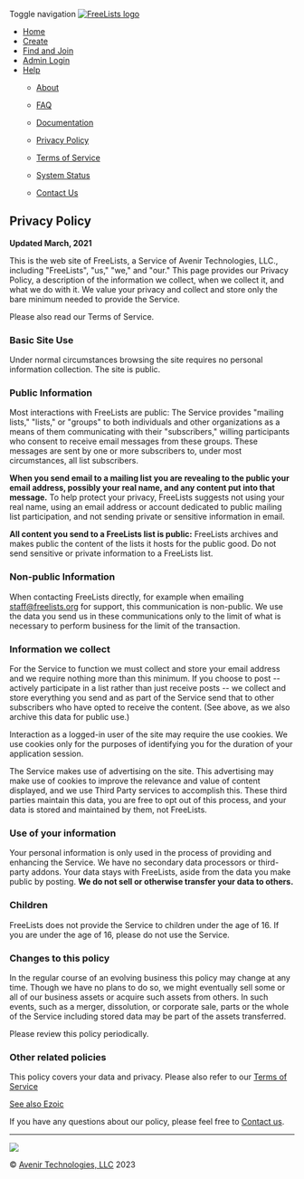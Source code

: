 Toggle navigation [![FreeLists logo](/images/freelists-2.8.png)](https://www.freelists.org/)

* [Home](https://www.freelists.org/)
* [Create](https://www.freelists.org/signup.html)
* [Find and Join](https://www.freelists.org/lists.html)
* [Admin Login](https://www.freelists.org/login.html)
* [Help](#)
    * [About](https://www.freelists.org/about.html)
    * [FAQ](https://www.freelists.org/wiki/the_faq)
    * [Documentation](https://www.freelists.org/help)
    * [Privacy Policy](https://www.freelists.org/privacy.html)
    * [Terms of Service](https://www.freelists.org/tos.html)
    
    * [System Status](https://status.freelists.org/)
    
    * [Contact Us](https://www.freelists.org/contact.html)

Privacy Policy
--------------

**Updated March, 2021**

This is the web site of FreeLists, a Service of Avenir Technologies, LLC., including "FreeLists", "us," "we," and "our." This page provides our Privacy Policy, a description of the information we collect, when we collect it, and what we do with it. We value your privacy and collect and store only the bare minimum needed to provide the Service.

Please also read our Terms of Service.

### Basic Site Use

Under normal circumstances browsing the site requires no personal information collection. The site is public.

### Public Information

Most interactions with FreeLists are public: The Service provides "mailing lists," "lists," or "groups" to both individuals and other organizations as a means of them communicating with their "subscribers," willing participants who consent to receive email messages from these groups. These messages are sent by one or more subscribers to, under most circumstances, all list subscribers.

**When you send email to a mailing list you are revealing to the public your email address, possibly your real name, and any content put into that message.** To help protect your privacy, FreeLists suggests not using your real name, using an email address or account dedicated to public mailing list participation, and not sending private or sensitive information in email.

**All content you send to a FreeLists list is public:** FreeLists archives and makes public the content of the lists it hosts for the public good. Do not send sensitive or private information to a FreeLists list.

### Non-public Information

When contacting FreeLists directly, for example when emailing staff@freelists.org for support, this communication is non-public. We use the data you send us in these communications only to the limit of what is necessary to perform business for the limit of the transaction.

### Information we collect

For the Service to function we must collect and store your email address and we require nothing more than this minimum. If you choose to post -- actively participate in a list rather than just receive posts -- we collect and store everything you send and as part of the Service send that to other subscribers who have opted to receive the content. (See above, as we also archive this data for public use.)

Interaction as a logged-in user of the site may require the use cookies. We use cookies only for the purposes of identifying you for the duration of your application session.

The Service makes use of advertising on the site. This advertising may make use of cookies to improve the relevance and value of content displayed, and we use Third Party services to accomplish this. These third parties maintain this data, you are free to opt out of this process, and your data is stored and maintained by them, not FreeLists.

### Use of your information

Your personal information is only used in the process of providing and enhancing the Service. We have no secondary data processors or third-party addons. Your data stays with FreeLists, aside from the data you make public by posting. **We do not sell or otherwise transfer your data to others.**

### Children

FreeLists does not provide the Service to children under the age of 16. If you are under the age of 16, please do not use the Service.

### Changes to this policy

In the regular course of an evolving business this policy may change at any time. Though we have no plans to do so, we might eventually sell some or all of our business assets or acquire such assets from others. In such events, such as a merger, dissolution, or corporate sale, parts or the whole of the Service including stored data may be part of the assets transferred.

Please review this policy periodically.

### Other related policies

This policy covers your data and privacy. Please also refer to our [Terms of Service](https://www.freelists.org/tos.html)

[See also Ezoic](https://g.ezoic.net/privacy/freelists.org)

If you have any questions about our policy, please feel free to [Contact us](https://www.freelists.org/contact.html).

* * *

  ![](https://www.paypal.com/en_US/i/scr/pixel.gif)

© [Avenir Technologies, LLC](http://www.avenirtech.net/) 2023